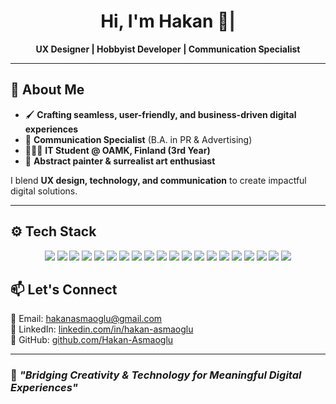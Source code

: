 <h1 align="center">
  Hi, I'm Hakan 👋<span class="cursor">|</span>
</h1>

<style>
  .cursor {
    animation: blink 1s infinite;
  }
  
  @keyframes blink {
    50% { opacity: 0; }
  }
</style>

<p align="center">
  <strong>UX Designer | Hobbyist Developer | Communication Specialist</strong>
</p>

---

## 🎨 **About Me**

- 🖌 **Crafting seamless, user-friendly, and business-driven digital experiences**  
- 💬 **Communication Specialist** (B.A. in PR & Advertising)  
- 👨🏻‍🎓 **IT Student @ OAMK, Finland (3rd Year)**  
- 🎨 **Abstract painter & surrealist art enthusiast**  

I blend **UX design, technology, and communication** to create impactful digital solutions.

---

## ⚙️ **Tech Stack**

<p align="center">
  <img src="https://img.shields.io/badge/HTML5-%23E34F26.svg?style=for-the-badge&logo=html5&logoColor=white" />
  <img src="https://img.shields.io/badge/CSS3-%231572B6.svg?style=for-the-badge&logo=css3&logoColor=white" />
  <img src="https://img.shields.io/badge/JavaScript-%23F7DF1E.svg?style=for-the-badge&logo=javascript&logoColor=black" />
  <img src="https://img.shields.io/badge/Python-%233776AB.svg?style=for-the-badge&logo=python&logoColor=white" />
  <img src="https://img.shields.io/badge/Java-%23ED8B00.svg?style=for-the-badge&logo=java&logoColor=white" />
  <img src="https://img.shields.io/badge/TypeScript-%23007ACC.svg?style=for-the-badge&logo=typescript&logoColor=white" />
  <img src="https://img.shields.io/badge/React-%2361DAFB.svg?style=for-the-badge&logo=react&logoColor=black" />
  <img src="https://img.shields.io/badge/Next.js-%23000000.svg?style=for-the-badge&logo=next.js&logoColor=white" />
  <img src="https://img.shields.io/badge/TailwindCSS-%2306B6D4.svg?style=for-the-badge&logo=tailwindcss&logoColor=white" />
  <img src="https://img.shields.io/badge/Node.js-%23339933.svg?style=for-the-badge&logo=node.js&logoColor=white" />
  <img src="https://img.shields.io/badge/SQL-%230074C1.svg?style=for-the-badge&logo=sqlite&logoColor=white" />
  <img src="https://img.shields.io/badge/Google%20Cloud-%234285F4.svg?style=for-the-badge&logo=google-cloud&logoColor=white" />
  <img src="https://img.shields.io/badge/Amazon%20AWS-%23FF9900.svg?style=for-the-badge&logo=amazon-aws&logoColor=white" />
  <img src="https://img.shields.io/badge/Git-%23F05032.svg?style=for-the-badge&logo=git&logoColor=white" />
  <img src="https://img.shields.io/badge/GitHub-%23181717.svg?style=for-the-badge&logo=github&logoColor=white" />
  <img src="https://img.shields.io/badge/Linux-%23FCC624.svg?style=for-the-badge&logo=linux&logoColor=black" />
  <img src="https://img.shields.io/badge/Microsoft%20Azure-%230072C6.svg?style=for-the-badge&logo=microsoft-azure&logoColor=white" />
  <img src="https://img.shields.io/badge/Figma-%23F24E1E.svg?style=for-the-badge&logo=figma&logoColor=white" />
  <img src="https://img.shields.io/badge/Adobe%20Photoshop-%2331A8FF.svg?style=for-the-badge&logo=adobe-photoshop&logoColor=white" />
  <img src="https://img.shields.io/badge/Adobe%20Illustrator-%23FF9A00.svg?style=for-the-badge&logo=adobe-illustrator&logoColor=white" />
</p> 

## 📫 **Let's Connect**

📧 Email: [hakanasmaoglu@gmail.com](mailto:hakanasmaoglu@gmail.com)  
🔗 LinkedIn: [linkedin.com/in/hakan-asmaoglu](https://www.linkedin.com/in/hakan-asmaoglu)  
🐙 GitHub: [github.com/Hakan-Asmaoglu](https://github.com/Hakan-Asmaoglu)  

---

### 🚀 *"Bridging Creativity & Technology for Meaningful Digital Experiences"*  
